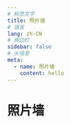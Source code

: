 ```yaml
---
# 标签文字
title: 照片墙
# 语言
lang: zh-CN
# 侧边栏
sidebar: false
# 头信息
meta:
  - name: 照片墙 
    content: hello
---
```


# 照片墙

<!-- ![Vuepress](/photo/600x600.png) -->
<!-- ## [贰零贰零年五月](/photowall/202005/) -->
<!-- > 贰零贰零年五月 -->

